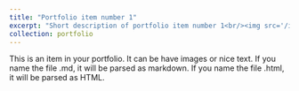 ```yaml
---
title: "Portfolio item number 1"
excerpt: "Short description of portfolio item number 1<br/><img src='/images/face_photo.jpg'>"
collection: portfolio
---
```


This is an item in your portfolio. It can be have images or nice text. If you name the file .md, it will be parsed as markdown. If you name the file .html, it will be parsed as HTML. 
